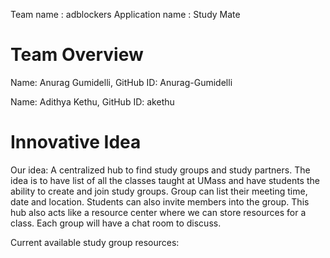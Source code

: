 Team name : adblockers
Application name : Study Mate

# Team Overview

Name: Anurag Gumidelli, GitHub ID: Anurag-Gumidelli

Name: Adithya Kethu, GitHub ID: akethu


# Innovative Idea
Our idea: A centralized hub to find study groups and study partners.
The idea is to have list of all the classes taught at UMass and have students the ability to create and join study 
groups. Group can list their meeting time, date and location. Students can also invite members into the group. 
This hub also acts like a resource center where we can store resources for a class.
Each group will have a chat room to discuss.

Current available study group resources:


